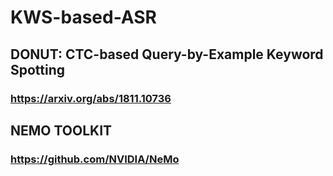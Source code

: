 # KWS-based-ASR 
## DONUT: CTC-based Query-by-Example Keyword Spotting
### https://arxiv.org/abs/1811.10736
## NEMO TOOLKIT 
### https://github.com/NVIDIA/NeMo
